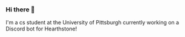 ### Hi there 👋
I'm a cs student at the University of Pittsburgh currently working on a Discord bot for Hearthstone!
